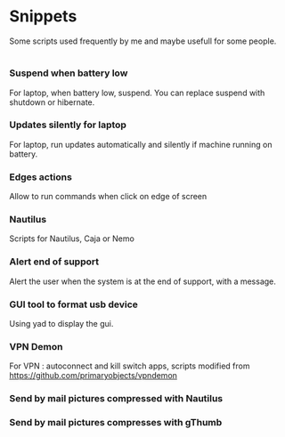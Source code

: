 # Snippets
Some scripts used frequently by me and maybe usefull for some people.
#

### Suspend when battery low
For laptop, when battery low, suspend. You can replace suspend with shutdown or hibernate.

### Updates silently for laptop
For laptop, run updates automatically and silently if machine running on battery.

### Edges actions
Allow to run commands when click on edge of screen

### Nautilus
Scripts for Nautilus, Caja or Nemo

### Alert end of support
Alert the user when the system is at the end of support, with a message.

### GUI tool to format usb device
Using yad to display the gui.

### VPN Demon
For VPN : autoconnect and kill switch apps, scripts modified from https://github.com/primaryobjects/vpndemon

### Send by mail pictures compressed with Nautilus

### Send by mail pictures compresses with gThumb
